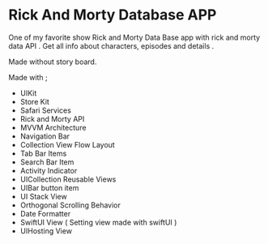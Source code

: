# Rick And Morty Database APP
One of my favorite show Rick and Morty Data Base  app  with rick and morty data API .
Get all info about characters, episodes and details .

Made without story board.

Made with ;
* UIKit
* Store Kit
* Safari Services
* Rick and Morty API
* MVVM Architecture
* Navigation Bar 
* Collection View Flow Layout
* Tab Bar Items
* Search Bar Item
* Activity Indicator 
* UICollection Reusable Views
* UIBar button item
* UI Stack View
* Orthogonal Scrolling Behavior
* Date Formatter
* SwiftUI View ( Setting view made with swiftUI )
* UIHosting View



